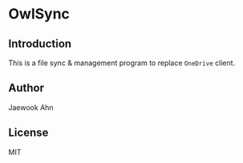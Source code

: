 # OwlSync

## Introduction

This is a file sync & management program to replace `OneDrive` client.

## Author

Jaewook Ahn

## License

MIT	